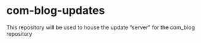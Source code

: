 # com-blog-updates
This repository will be used to house the update “server” for the com_blog repository
